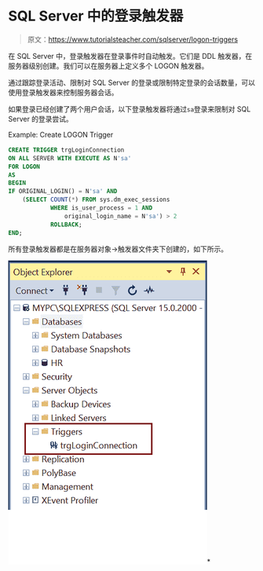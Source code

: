 # SQL Server 中的登录触发器

> 原文：<https://www.tutorialsteacher.com/sqlserver/logon-triggers>

在 SQL Server 中，登录触发器在登录事件时自动触发。它们是 DDL 触发器，在服务器级别创建。我们可以在服务器上定义多个 LOGON 触发器。

通过跟踪登录活动、限制对 SQL Server 的登录或限制特定登录的会话数量，可以使用登录触发器来控制服务器会话。

如果登录已经创建了两个用户会话，以下登录触发器将通过`sa`登录来限制对 SQL Server 的登录尝试。

Example: Create LOGON Trigger 

```sql
CREATE TRIGGER trgLoginConnection 
ON ALL SERVER WITH EXECUTE AS N'sa'  
FOR LOGON  
AS  
BEGIN  
IF ORIGINAL_LOGIN() = N'sa' AND  
    (SELECT COUNT(*) FROM sys.dm_exec_sessions  
            WHERE is_user_process = 1 AND  
                original_login_name = N'sa') > 2  
			ROLLBACK;  
END; 
```

所有登录触发器都是在服务器对象->触发器文件夹下创建的，如下所示。

![](img/51d4984c08c008e8d57e52a8be27833a.png)*